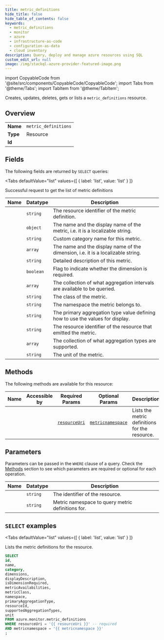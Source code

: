 ```yaml
--- 
title: metric_definitions
hide_title: false
hide_table_of_contents: false
keywords:
  - metric_definitions
  - monitor
  - azure
  - infrastructure-as-code
  - configuration-as-data
  - cloud inventory
description: Query, deploy and manage azure resources using SQL
custom_edit_url: null
image: /img/stackql-azure-provider-featured-image.png
---
```


import CopyableCode from '@site/src/components/CopyableCode/CopyableCode';
import Tabs from '@theme/Tabs';
import TabItem from '@theme/TabItem';

Creates, updates, deletes, gets or lists a <code>metric_definitions</code> resource.

## Overview
<table><tbody>
<tr><td><b>Name</b></td><td><code>metric_definitions</code></td></tr>
<tr><td><b>Type</b></td><td>Resource</td></tr>
<tr><td><b>Id</b></td><td><CopyableCode code="azure.monitor.metric_definitions" /></td></tr>
</tbody></table>

## Fields

The following fields are returned by `SELECT` queries:

<Tabs
    defaultValue="list"
    values={[
        { label: 'list', value: 'list' }
    ]}
>
<TabItem value="list">

Successful request to get the list of metric definitions

<table>
<thead>
    <tr>
    <th>Name</th>
    <th>Datatype</th>
    <th>Description</th>
    </tr>
</thead>
<tbody>
<tr>
    <td><CopyableCode code="id" /></td>
    <td><code>string</code></td>
    <td>The resource identifier of the metric definition.</td>
</tr>
<tr>
    <td><CopyableCode code="name" /></td>
    <td><code>object</code></td>
    <td>The name and the display name of the metric, i.e. it is a localizable string.</td>
</tr>
<tr>
    <td><CopyableCode code="category" /></td>
    <td><code>string</code></td>
    <td>Custom category name for this metric.</td>
</tr>
<tr>
    <td><CopyableCode code="dimensions" /></td>
    <td><code>array</code></td>
    <td>The name and the display name of the dimension, i.e. it is a localizable string.</td>
</tr>
<tr>
    <td><CopyableCode code="displayDescription" /></td>
    <td><code>string</code></td>
    <td>Detailed description of this metric.</td>
</tr>
<tr>
    <td><CopyableCode code="isDimensionRequired" /></td>
    <td><code>boolean</code></td>
    <td>Flag to indicate whether the dimension is required.</td>
</tr>
<tr>
    <td><CopyableCode code="metricAvailabilities" /></td>
    <td><code>array</code></td>
    <td>The collection of what aggregation intervals are available to be queried.</td>
</tr>
<tr>
    <td><CopyableCode code="metricClass" /></td>
    <td><code>string</code></td>
    <td>The class of the metric.</td>
</tr>
<tr>
    <td><CopyableCode code="namespace" /></td>
    <td><code>string</code></td>
    <td>The namespace the metric belongs to.</td>
</tr>
<tr>
    <td><CopyableCode code="primaryAggregationType" /></td>
    <td><code>string</code></td>
    <td>The primary aggregation type value defining how to use the values for display.</td>
</tr>
<tr>
    <td><CopyableCode code="resourceId" /></td>
    <td><code>string</code></td>
    <td>The resource identifier of the resource that emitted the metric.</td>
</tr>
<tr>
    <td><CopyableCode code="supportedAggregationTypes" /></td>
    <td><code>array</code></td>
    <td>The collection of what aggregation types are supported.</td>
</tr>
<tr>
    <td><CopyableCode code="unit" /></td>
    <td><code>string</code></td>
    <td>The unit of the metric.</td>
</tr>
</tbody>
</table>
</TabItem>
</Tabs>

## Methods

The following methods are available for this resource:

<table>
<thead>
    <tr>
    <th>Name</th>
    <th>Accessible by</th>
    <th>Required Params</th>
    <th>Optional Params</th>
    <th>Description</th>
    </tr>
</thead>
<tbody>
<tr>
    <td><a href="#list"><CopyableCode code="list" /></a></td>
    <td><CopyableCode code="select" /></td>
    <td><a href="#parameter-resourceUri"><code>resourceUri</code></a></td>
    <td><a href="#parameter-metricnamespace"><code>metricnamespace</code></a></td>
    <td>Lists the metric definitions for the resource.</td>
</tr>
</tbody>
</table>

## Parameters

Parameters can be passed in the `WHERE` clause of a query. Check the [Methods](#methods) section to see which parameters are required or optional for each operation.

<table>
<thead>
    <tr>
    <th>Name</th>
    <th>Datatype</th>
    <th>Description</th>
    </tr>
</thead>
<tbody>
<tr id="parameter-resourceUri">
    <td><CopyableCode code="resourceUri" /></td>
    <td><code>string</code></td>
    <td>The identifier of the resource.</td>
</tr>
<tr id="parameter-metricnamespace">
    <td><CopyableCode code="metricnamespace" /></td>
    <td><code>string</code></td>
    <td>Metric namespace to query metric definitions for.</td>
</tr>
</tbody>
</table>

## `SELECT` examples

<Tabs
    defaultValue="list"
    values={[
        { label: 'list', value: 'list' }
    ]}
>
<TabItem value="list">

Lists the metric definitions for the resource.

```sql
SELECT
id,
name,
category,
dimensions,
displayDescription,
isDimensionRequired,
metricAvailabilities,
metricClass,
namespace,
primaryAggregationType,
resourceId,
supportedAggregationTypes,
unit
FROM azure.monitor.metric_definitions
WHERE resourceUri = '{{ resourceUri }}' -- required
AND metricnamespace = '{{ metricnamespace }}'
;
```
</TabItem>
</Tabs>
